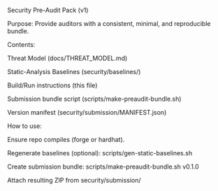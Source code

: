 
Security Pre-Audit Pack (v1)

Purpose: Provide auditors with a consistent, minimal, and reproducible bundle.

Contents:

Threat Model (docs/THREAT_MODEL.md)

Static-Analysis Baselines (security/baselines/)

Build/Run instructions (this file)

Submission bundle script (scripts/make-preaudit-bundle.sh)

Version manifest (security/submission/MANIFEST.json)

How to use:

Ensure repo compiles (forge or hardhat).

Regenerate baselines (optional): scripts/gen-static-baselines.sh

Create submission bundle: scripts/make-preaudit-bundle.sh v0.1.0

Attach resulting ZIP from security/submission/
